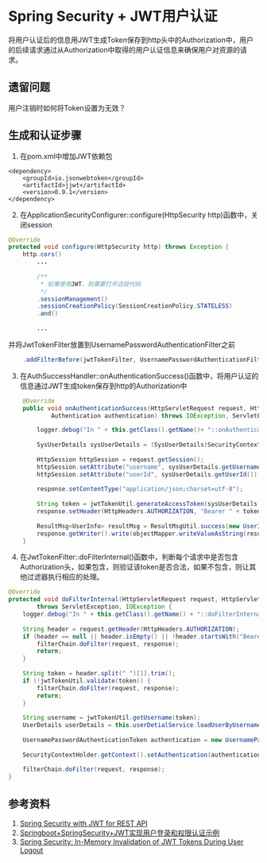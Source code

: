 # Spring Security + JWT用户认证

将用户认证后的信息用JWT生成Token保存到http头中的Authorization中，用户的后续请求通过从Authorization中取得的用户认证信息来确保用户对资源的请求。

## 遗留问题

用户注销时如何将Token设置为无效？

## 生成和认证步骤

1. 在pom.xml中增加JWT依赖包

```
<dependency>
    <groupId>io.jsonwebtoken</groupId>
    <artifactId>jjwt</artifactId>
    <version>0.9.1</version>
</dependency>
```

2. 在ApplicationSecurityConfigurer::configure(HttpSecurity http)函数中，关闭session

```java
@Override
protected void configure(HttpSecurity http) throws Exception {
    http.cors()
        ...
        
        /**
         * 如果使用JWT，则需要打开这段代码
         */
        .sessionManagement()
        .sessionCreationPolicy(SessionCreationPolicy.STATELESS)
        .and()
        
        ...
```

并将JwtTokenFilter放置到UsernamePasswordAuthenticationFilter之前

```java
    .addFilterBefore(jwtTokenFilter, UsernamePasswordAuthenticationFilter.class);
```

3. 在AuthSuccessHandler::onAuthenticationSuccess()函数中，将用户认证的信息通过JWT生成token保存到http的Authorization中

```java
    @Override
    public void onAuthenticationSuccess(HttpServletRequest request, HttpServletResponse response,
            Authentication authentication) throws IOException, ServletException {

        logger.debug("In " + this.getClass().getName()+ "::onAuthenticationSuccess()");
        
        SysUserDetails sysUserDetails = (SysUserDetails)SecurityContextHolder.getContext().getAuthentication().getPrincipal();
        
        HttpSession httpSession = request.getSession();
        httpSession.setAttribute("username", sysUserDetails.getUsername());
        httpSession.setAttribute("userId", sysUserDetails.getUserId());
        
        response.setContentType("application/json;charset=utf-8");
        
        String token = jwtTokenUtil.generateAccessToken(sysUserDetails);
        response.setHeader(HttpHeaders.AUTHORIZATION, "Bearer " + token);
            
        ResultMsg<UserInfo> resultMsg = ResultMsgUtil.success(new UserInfo(sysUserDetails));
        response.getWriter().write(objectMapper.writeValueAsString(resultMsg));
    }
```

4. 在JwtTokenFilter::doFilterInternal()函数中，判断每个请求中是否包含Authorization头，如果包含，则验证该token是否合法，如果不包含，则让其他过滤器执行相应的处理。

```java
@Override
protected void doFilterInternal(HttpServletRequest request, HttpServletResponse response, FilterChain filterChain)
        throws ServletException, IOException {
    logger.debug("In " + this.getClass().getName() + "::doFilterInternal()");
    
    String header = request.getHeader(HttpHeaders.AUTHORIZATION);
    if (header == null || header.isEmpty() || !header.startsWith("Bearer ")) {
        filterChain.doFilter(request, response);
        return;
    }
    
    String token = header.split(" ")[1].trim();
    if (!jwtTokenUtil.validate(token)) {
        filterChain.doFilter(request, response);
        return;
    }
    
    String username = jwtTokenUtil.getUsername(token);
    UserDetails userDetails = this.userDetialService.loadUserByUsername(username);
    
    UsernamePasswordAuthenticationToken authentication = new UsernamePasswordAuthenticationToken(username, null,  userDetails.getAuthorities());
    
    SecurityContextHolder.getContext().setAuthentication(authentication);
    
    filterChain.doFilter(request, response);
}
```

## 参考资料

1. [Spring Security with JWT for REST API](https://www.toptal.com/spring/spring-security-tutorial)
2. [Springboot+SpringSecurity+JWT实现用户登录和权限认证示例](https://blog.csdn.net/chuang123/article/details/107104312/)
3. [Spring Security: In-Memory Invalidation of JWT Tokens During User Logout](https://stackabuse.com/spring-security-in-memory-invalidation-of-jwt-token-during-user-logout/)



